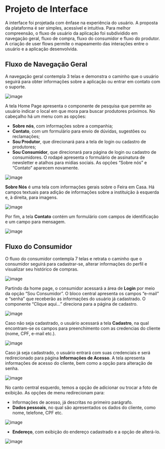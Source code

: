 
# Projeto de Interface

A interface foi projetada com ênfase na experiência do usuário. A proposta da plataforma é ser simples, acessível e intuitiva.
Para melhor compreensão, o fluxo de usuário da aplicação foi subdividido em navegação geral, fluxo de compra, fluxo do consumidor e fluxo do produtor. A criação de user flows permite o mapeamento das interações entre o usuário e a aplicação desenvolvida. 

## Fluxo de Navegação Geral

A navegação geral contempla 3 telas e demonstra o caminho que o usuário seguirá para obter informações sobre a aplicação ou entrar em contato com o suporte. 

![image](https://user-images.githubusercontent.com/100173177/164562957-e653196d-7d30-4a12-a0c7-2582ef29239f.png)

A tela Home Page apresenta o componente de pesquisa que permite ao usuário indicar o local em que mora para buscar produtores próximos. No cabeçalho há um menu com as opções:  
- **Sobre nós**, com informações sobre a companhia; 
- **Contato**, com um formulário para envio de dúvidas, sugestões ou reclamações;
- **Sou Produtor**, que direcionará para a tela de login ou cadastro de produtores;
- **Sou Consumidor**, que direcionará para página de login ou cadastro de consumidores. 
O rodapé apresenta o formulário de assinatura de newsletter e atalhos para mídias sociais. As opções “Sobre nós” e “Contato” aparecem novamente.   

![image](https://user-images.githubusercontent.com/100173177/164562551-95f93280-7bf7-4554-8aab-893903e2c6a0.png)

**Sobre Nós** é uma tela com informações gerais sobre o Feira em Casa. Há campos textuais para adição de informações sobre a instituição à esquerda e, à direita, para imagens.

![image](https://user-images.githubusercontent.com/100173177/164562587-96735028-c038-4b7e-afe2-f6f82d62b813.png)

Por fim, a tela **Contato** contém um formulário com campos de identificação e um campo para mensagem.

![image](https://user-images.githubusercontent.com/100173177/164562618-3491771f-9c9d-4922-b2e7-fa0b1407d501.png)

## Fluxo do Consumidor

O fluxo do consumidor contempla 7 telas e retrata o caminho que o consumidor seguirá para cadastrar-se, alterar informações do perfil e visualizar seu histórico de compras.

![image](https://user-images.githubusercontent.com/100173177/164563131-23786377-9497-4d46-8ae8-049515356756.png)

Partindo da home page, o consumidor acessará a área de **Login** por meio da opção “Sou Consumidor”. O bloco central apresenta os campos “e-mail” e “senha” que receberão as informações do usuário já cadastrado.  O componente “Clique aqui...” direciona para a página de cadastro.

![image](https://user-images.githubusercontent.com/100173177/164563170-2386a58b-a0e4-428f-9a13-95d088444420.png)

Caso não seja cadastrado, o usuário acessará a tela **Cadastro**, na qual encontram-se os campos para preenchimento com as credencias do cliente (nome, CPF, e-mail etc.).

![image](https://user-images.githubusercontent.com/100173177/164563219-6d7c9687-76a0-432d-a723-814d40fcad41.png)

Caso já seja cadastrado, o usuário entrará com suas credenciais e será redirecionado para página **Informações de Acesso**. A tela apresenta informações de acesso do cliente, bem como a opção para alteração de senha.

![image](https://user-images.githubusercontent.com/100173177/164563418-7d14c668-6a9d-4383-950f-6d753935c54d.png)

No canto central esquerdo, temos a opção de adicionar ou trocar a foto de exibição. As opções de menu redirecionam para: 
- Informações de acesso, já descritas no primeiro parágrafo. 
- **Dados pessoais**, no qual são apresentados os dados do cliente, como nome, telefone, CPF etc.

![image](https://user-images.githubusercontent.com/100173177/164563456-18fe351e-74cf-4e47-afcc-563f2585fa23.png)

- **Endereço**, com exibição do endereço cadastrado e a opção de alterá-lo.

![image](https://user-images.githubusercontent.com/100173177/164563546-deb8561e-a4d9-4b88-bd6b-1381b41e4e36.png)

